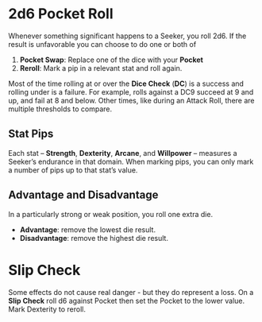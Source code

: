 # 2d6 Pocket Roll

Whenever something significant happens to a Seeker, you roll 2d6. If the result is unfavorable you can choose to do one or both of

1. **Pocket Swap**: Replace one of the dice with your **Pocket**
2. **Reroll**: Mark a pip in a relevant stat and roll again.

Most of the time rolling at or over the **Dice Check** (**DC**) is a success and rolling under is a failure. For example, rolls against a DC9 succeed at 9 and up, and fail at 8 and below. Other times, like during an Attack Roll, there are multiple thresholds to compare.

## Stat Pips

Each stat – **Strength**, **Dexterity**, **Arcane**, and **Willpower** – measures a Seeker’s endurance in that domain. When marking pips, you can only mark a number of pips up to that stat’s value.

## Advantage and Disadvantage

In a particularly strong or weak position, you roll one extra die.

- **Advantage**: remove the lowest die result.
- **Disadvantage**: remove the highest die result.

# Slip Check

Some effects do not cause real danger - but they do represent a loss. On a **Slip Check** roll d6 against Pocket then set the Pocket to the lower value. Mark Dexterity to reroll.
